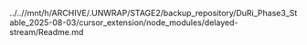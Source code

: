 ../..//mnt/h/ARCHIVE/.UNWRAP/STAGE2/backup_repository/DuRi_Phase3_Stable_2025-08-03/cursor_extension/node_modules/delayed-stream/Readme.md